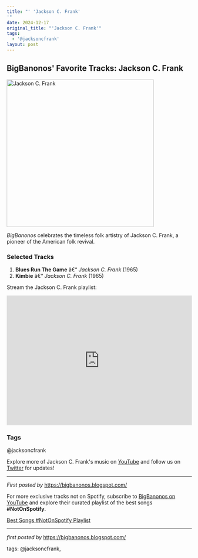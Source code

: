 ```yaml
---
title: "' 'Jackson C. Frank'
'"
date: 2024-12-17
original_title: "'Jackson C. Frank'"
tags:
  - '@jacksoncfrank'
layout: post
---
```

<h2>BigBanonos' Favorite Tracks: Jackson C. Frank</h2> <div > <a href="https://i.guim.co.uk/img/static/sys-images/Guardian/Pix/pictures/2014/1/9/1389281622342/Jackson-C-Frank-the-oppos-008.jpg?width=465&dpr=1&s=none&crop=none"> <img src="https://i.guim.co.uk/img/static/sys-images/Guardian/Pix/pictures/2014/1/9/1389281622342/Jackson-C-Frank-the-oppos-008.jpg?width=465&dpr=1&s=none&crop=none" alt="Jackson C. Frank" width="400" /> </a>
</div> <p><em>BigBanonos</em> celebrates the timeless folk artistry of Jackson C. Frank, a pioneer of the American folk revival.</p> <h3>Selected Tracks</h3>
<ol> <li><strong>Blues Run The Game</strong> â€“ <em>Jackson C. Frank</em> (1965)</li> <li><strong>Kimbie</strong> â€“ <em>Jackson C. Frank</em> (1965)</li>
</ol> <p>Stream the Jackson C. Frank playlist:</p>
<iframe src="https://open.spotify.com/embed/playlist/3tB21OV5vZUQ7efNO7lJHk?utm_source=generator" width="100%" height="352" frameBorder="0" allowfullscreen="" allow="autoplay; clipboard-write; encrypted-media; fullscreen; picture-in-picture" loading="lazy"></iframe> <h3>Tags</h3>
<p>@jacksoncfrank</p> <p>Explore more of Jackson C. Frank's music on <a href="https://www.youtube.com/@BigBanonos" target="_blank">YouTube</a> and follow us on <a href="https://twitter.com/BigBanonos" target="_blank">Twitter</a> for updates!</p> <hr />
<p><em>First posted by</em> <a href="https://bigbanonos.blogspot.com/" rel="noopener" target="_new">https://bigbanonos.blogspot.com/</a></p>


<!--Subscribe and Playlist Links-->
<div>
    <p>For more exclusive tracks not on Spotify, subscribe to <a href="https://www.youtube.com/@BigBanonos" target="_blank">BigBanonos on YouTube</a> and explore their curated playlist of the best songs <strong>#NotOnSpotify</strong>.</p>
    <p><a href="https://www.youtube.com/playlist?list=PLtuNtuTatqI0kFahUCbtbfenC_ET5O_tr" target="_blank">Best Songs #NotOnSpotify Playlist<br /></a></p></div>

<hr />

<p><em>first posted by</em> <a href="https://bigbanonos.blogspot.com/" rel="noopener" target="_new">https://bigbanonos.blogspot.com/</a></p>

<p>tags: @jacksoncfrank,</p>
